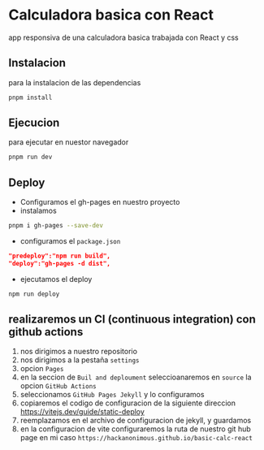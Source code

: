 # Calculadora basica con React
app responsiva de una calculadora basica trabajada con React y css
## Instalacion
para la instalacion de las dependencias
```bash
pnpm install
```
## Ejecucion
para ejecutar en nuestor navegador
```bash
pnpm run dev
```

## Deploy
- Configuramos el gh-pages en nuestro proyecto
- instalamos
```bash
pnpm i gh-pages --save-dev
```
- configuramos el `package.json`
```json
"predeploy":"npm run build",
"deploy":"gh-pages -d dist",
```
- ejecutamos el deploy
```bash
npm run deploy
```
## realizaremos un CI (continuous integration) con github actions
1. nos dirigimos a nuestro repositorio
2. nos dirigimos a la pestaña `settings`
3. opcion `Pages`
4. en la seccion de `Buil and deploument` seleccioanaremos en `source` la opcion `GitHub Actions`
5. seleccionamos `GitHub Pages Jekyll` y lo configuramos
6. copiaremos el codigo de configuracion de la siguiente direccion https://vitejs.dev/guide/static-deploy
7. reemplazamos en el archivo de configuracion de jekyll, y guardamos
8. en la configuracion de vite configuraremos la ruta de nuestro git hub page en mi caso `https://hackanonimous.github.io/basic-calc-react` 
